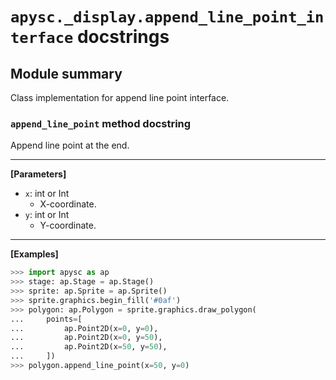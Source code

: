 # `apysc._display.append_line_point_interface` docstrings

## Module summary

Class implementation for append line point interface.

### `append_line_point` method docstring

Append line point at the end.<hr>

**[Parameters]**

- `x`: int or Int
  - X-coordinate.
- `y`: int or Int
  - Y-coordinate.

<hr>

**[Examples]**

```py
>>> import apysc as ap
>>> stage: ap.Stage = ap.Stage()
>>> sprite: ap.Sprite = ap.Sprite()
>>> sprite.graphics.begin_fill('#0af')
>>> polygon: ap.Polygon = sprite.graphics.draw_polygon(
...     points=[
...         ap.Point2D(x=0, y=0),
...         ap.Point2D(x=0, y=50),
...         ap.Point2D(x=50, y=50),
...     ])
>>> polygon.append_line_point(x=50, y=0)
```